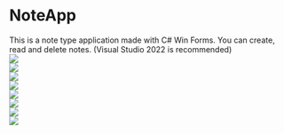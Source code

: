 # NoteApp
This is a note type application made with C# Win Forms. You can create, read and delete notes.
(Visual Studio 2022 is recommended)
<br>
<img src="https://i.ibb.co/YLCfbTN/image.png"><br>
<img src="https://i.ibb.co/3pVcf9t/image.png"><br>
<img src="https://i.ibb.co/RbCZgj7/image.png"><br>
<img src="https://i.ibb.co/zn25DQS/image.png"><br>
<img src="https://i.ibb.co/1q2hVf4/image.png"><br>
<img src="https://i.ibb.co/yp0tbFP/image.png"><br>
<img src="https://i.ibb.co/WH7fhvr/image.png"><br>
<img src="https://i.ibb.co/8c3msDk/image.png">
